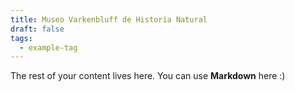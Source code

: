 ```yaml
---
title: Museo Varkenbluff de Historia Natural
draft: false
tags:
  - example-tag
---
```

 
The rest of your content lives here. You can use **Markdown** here :)